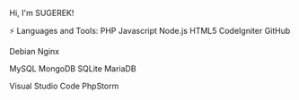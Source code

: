Hi, I'm SUGEREK! 

⚡ Languages and Tools:
PHP Javascript Node.js HTML5
CodeIgniter
GitHub

Debian Nginx

MySQL MongoDB SQLite MariaDB

Visual Studio Code PhpStorm
